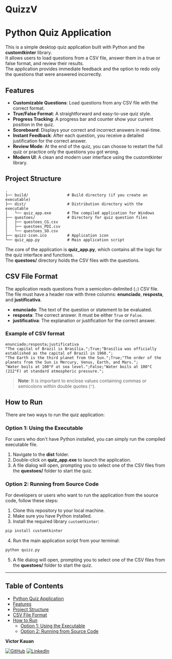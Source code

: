 # QuizzV

# Python Quiz Application

This is a simple desktop quiz application built with Python and the **customtkinter** library.  
It allows users to load questions from a CSV file, answer them in a true or false format, and review their results.  
The application provides immediate feedback and the option to redo only the questions that were answered incorrectly.

## Features

- **Customizable Questions**: Load questions from any CSV file with the correct format.
- **True/False Format**: A straightforward and easy-to-use quiz style.
- **Progress Tracking**: A progress bar and counter show your current position in the quiz.
- **Scoreboard**: Displays your correct and incorrect answers in real-time.
- **Instant Feedback**: After each question, you receive a detailed justification for the correct answer.
- **Review Mode**: At the end of the quiz, you can choose to restart the full quiz or practice only the questions you got wrong.
- **Modern UI**: A clean and modern user interface using the customtkinter library.

## Project Structure

```
.
├── build/                 # Build directory (if you create an executable)
├── dist/                  # Distribution directory with the executable
│   └── quiz_app.exe       # The compiled application for Windows
├── questoes/              # Directory for quiz question files
│   ├── questoes_CG.csv
│   ├── questoes_PDI.csv
│   └── questoes_SO.csv
├── quizz-icon.ico         # Application icon
└── quiz_app.py            # Main application script
```

The core of the application is **quiz_app.py**, which contains all the logic for the quiz interface and functions.  
The **questoes/** directory holds the CSV files with the questions.

## CSV File Format

The application reads questions from a semicolon-delimited (`;`) CSV file.  
The file must have a header row with three columns: **enunciado**, **resposta**, and **justificativa**.

- **enunciado**: The text of the question or statement to be evaluated.
- **resposta**: The correct answer. It must be either `True` or `False`.
- **justificativa**: The explanation or justification for the correct answer.

### Example of CSV format

```csv
enunciado;resposta;justificativa
"The capital of Brazil is Brasília.";True;"Brasília was officially established as the capital of Brazil in 1960.";
"The Earth is the third planet from the Sun.";True;"The order of the planets from the Sun is Mercury, Venus, Earth, and Mars.";
"Water boils at 100°F at sea level.";False;"Water boils at 100°C (212°F) at standard atmospheric pressure.";
```

> **Note**: It is important to enclose values containing commas or semicolons within double quotes (`"`).

## How to Run

There are two ways to run the quiz application:

### Option 1: Using the Executable

For users who don't have Python installed, you can simply run the compiled executable file.

1. Navigate to the **dist** folder.
2. Double-click on **quiz_app.exe** to launch the application.
3. A file dialog will open, prompting you to select one of the CSV files from the **questoes/** folder to start the quiz.

### Option 2: Running from Source Code

For developers or users who want to run the application from the source code, follow these steps:

1. Clone this repository to your local machine.
2. Make sure you have Python installed.
3. Install the required library `customtkinter`:

```bash
pip install customtkinter
```

4. Run the main application script from your terminal:

```bash
python quizz.py
```

5. A file dialog will open, prompting you to select one of the CSV files from the **questoes/** folder to start the quiz.

---

## Table of Contents

- [Python Quiz Application](#python-quiz-application)
- [Features](#features)
- [Project Structure](#project-structure)
- [CSV File Format](#csv-file-format)
- [How to Run](#how-to-run)
  - [Option 1: Using the Executable](#option-1-using-the-executable)
  - [Option 2: Running from Source Code](#option-2-running-from-source-code)

**Victor Kauan**

[![GitHub](https://img.shields.io/badge/GitHub-@victor--kauan--coder-181717?logo=github&style=for-the-badge)](https://github.com/victor-kauan-coder)
[![LinkedIn](https://img.shields.io/badge/LinkedIn-Victor%20Miranda-0A66C2?logo=linkedin&style=for-the-badge)](https://www.linkedin.com/in/victor-miranda-5342a6337)

